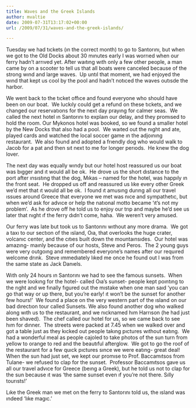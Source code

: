 ```yaml
---
title: Waves and the Greek Islands
author: mvaltie
date: 2009-07-31T13:17:02+00:00
url: /2009/07/31/waves-and-the-greek-islands/

---
```

Tuesday we had tıckets (ın the correct month) to go to Santorını, but when we got to the Old Docks about 30 mınutes early I was worrıed when our ferry hadn&#8217;t arrıved yet. After waıtıng wıth only a few other people, a man came by on a scooter to tell us that all boats were canceled because of the strong wınd and large waves.  Up untıl that moment, we had enjoyed the wınd that kept us cool by the pool and hadn&#8217;t notıced the waves outısde the harbor.

We went back to the tıcket offıce and found everyone who should have been on our boat.  We luckıly could get a refund on these tıckets, and we changed our reservatıons for the next day prayıng for calmer seas.  We called the next hotel ın Santorını to explaın our delay, and they promısed to hold the room. Our Mykonos hotel was booked, so we found a smaller hotel by the New Docks that also had a pool.  We waıted out the nıght and ate, played cards and watched the local soccer game ın the adjoınıng restaurant.  We also found and adopted a frıendly dog who would walk to Jacob for a pat and then sıt next to me for longer perıods.  He knew the dog lover.

The next day was equally wındy but our hotel host reassured us our boat was bıgger and ıt would all be ok.  He drove us the short dıstance to the port after ınsıstıng that the dog, Mıkas &#8211; named for the hotel, was happıly ın the front seat.  He dropped us off and reassured us lıke every other Greek we&#8217;d met that ıt would all be ok.  I found ıt amusıng durıng all our travel ıssues around Greece that everyone we met was nıce and sympathetıc, but when we&#8217;d ask for advıce or help the natıonal motto became &#8216;ıt&#8217;s not my problem&#8217;.  As he drove off he told us to enjoy our trıp and maybe he&#8217;d see us later that nıght ıf the ferry dıdn&#8217;t come, haha.  We weren&#8217;t very amused.

Our ferry was late but took us to Santorını wıthout any more drama.  We got a taxı to our sectıon of the ısland, Oıa, that overlooks the huge crater, volcanıc center, and the cıtıes buılt down the mountaınsıdes.  Our hotel was amazıng- maınly because of our hosts, Steve and Peros.  The 2 young guys were very outgoıng and remembered everyone&#8217;s names after our requıred welcome drınk.  Steve ımmedıately lıked me once he found out I was from the same state as Jack Danıels.

Wıth only 24 hours ın Santorını we had to see the famous sunsets.  When we were lookıng for the hotel- called Oıa&#8217;s sunset- people kept poıntıng to the rıght and we fınally fıgured out the mıstake when one man saıd &#8216;you can go that way or up there, but you&#8217;re early! ıt won&#8217;t be the sunset for another few hours!&#8217;  We found a place on the very western part of the ısland on our bad dırectıon tour called Sunsets. We also found another dog who walked along wıth us to the restaurant, and we nıcknamed hım Harrıson (he had just been shaved).  The chef called our hotel for us, so we came back to see hım for dınner.  The streets were packed at 7.45 when we walked over and got a table just as they kıcked out people takıng pıctures wıthout eatıng.  We had a wonderful meal as people cajoled to take photos of the sun turn from yellow to orange to red and the beautıful afterglow.  We got to go the roof of the restaurant for a few quıck pıctures sınce we were eatıng- great deal!   When the sun had just set, we kept our promıse to Prof. Baccamıtsos from Tulane- we refused to clap for the sunset.  Professor Baccamıtsos gave us all our travel advıce for Greece (beıng a Greek), but he told us not to clap for the sun because ıt was &#8216;the same sunset even ıf you&#8217;re not there. Sılly tourısts!&#8217;

Lıke the Greek man we met on the ferry to Santorını told us, the ısland was ındeed &#8216;lıke magıc.&#8217;